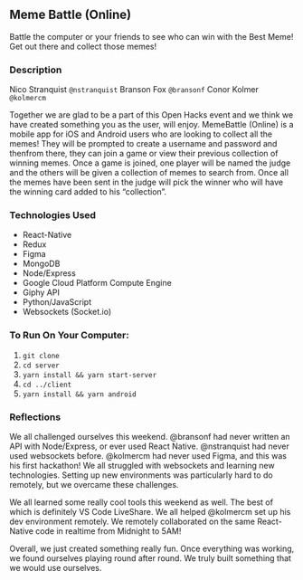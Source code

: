 ## Meme Battle (Online)

Battle the computer or your friends to see who can win with the Best Meme! Get out there and collect those memes!
  
### Description

Nico Stranquist `@nstranquist`
Branson Fox `@bransonf`
Conor Kolmer `@kolmercm`

Together we are glad to be a part of this Open Hacks event and we think we have created something you as the user, will enjoy. MemeBattle (Online) is a mobile app for iOS and Android users who are looking to collect all the memes! They will be prompted to create a username and password and thenfrom there, they can join a game or view their previous collection of winning memes. Once a game is joined, one player will be named the judge and the others will be given a collection of memes to search from. Once all the memes have been sent in the judge will pick the winner who will have the winning card added to his “collection”.

### Technologies Used

- React-Native
- Redux
- Figma
- MongoDB
- Node/Express
- Google Cloud Platform Compute Engine
- Giphy API
- Python/JavaScript
- Websockets (Socket.io)

### To Run On Your Computer:

1. `git clone`
2. `cd server`
3. `yarn install && yarn start-server`
4. `cd ../client`
5. `yarn install && yarn android`

### Reflections
We all challenged ourselves this weekend.
@bransonf had never written an API with Node/Express, or ever used React Native.
@nstranquist had never used websockets before.
@kolmercm had never used Figma, and this was his first hackathon!
We all struggled with websockets and learning new technologies. Setting up new environments was particularly hard to do remotely, but we overcame these challenges.

We all learned some really cool tools this weekend as well. The best of which is definitely VS Code LiveShare.
We all helped @kolmercm set up his dev environment remotely.
We remotely collaborated on the same React-Native code in realtime from Midnight to 5AM!

Overall, we just created something really fun. Once everything was working, we found ourselves playing round after round. We truly built something that we would use ourselves.
